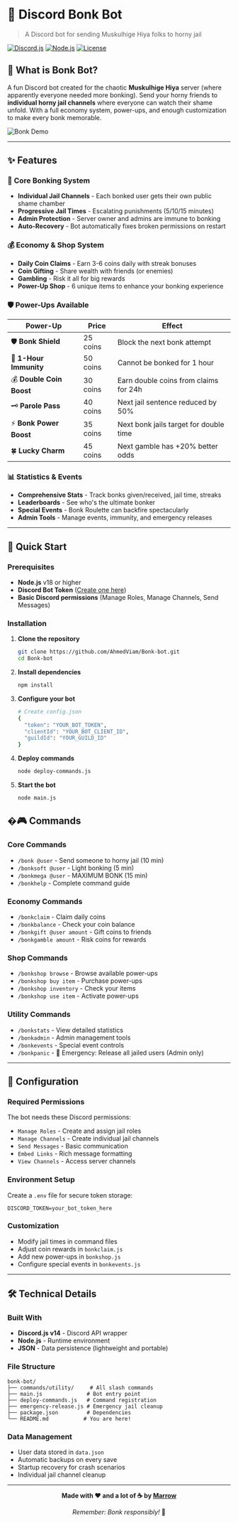# 🔨 Discord Bonk Bot

> A Discord bot for sending Muskulhige Hiya folks to horny jail


[![Discord.js](https://img.shields.io/badge/discord.js-v14.21.0-blue.svg)](https://discord.js.org/)
[![Node.js](https://img.shields.io/badge/node.js-v18+-green.svg)](https://nodejs.org/)
[![License](https://img.shields.io/badge/license-MIT-yellow.svg)](LICENSE)

## 🎯 What is Bonk Bot?

A fun Discord bot created for the chaotic **Muskulhige Hiya** server (where apparently everyone needed more bonking). Send your horny friends to **individual horny jail channels** where everyone can watch their shame unfold. With a full economy system, power-ups, and enough customization to make every bonk memorable.

![Bonk Demo](https://c.tenor.com/DuN47QciYfsAAAAC/tenor.gif)

---

## ✨ Features

### 🔨 **Core Bonking System**
- **Individual Jail Channels** - Each bonked user gets their own public shame chamber
- **Progressive Jail Times** - Escalating punishments (5/10/15 minutes)
- **Admin Protection** - Server owner and admins are immune to bonking
- **Auto-Recovery** - Bot automatically fixes broken permissions on restart

### 💰 **Economy & Shop System**
- **Daily Coin Claims** - Earn 3-6 coins daily with streak bonuses
- **Coin Gifting** - Share wealth with friends (or enemies)
- **Gambling** - Risk it all for big rewards
- **Power-Up Shop** - 6 unique items to enhance your bonking experience

### 🛡️ **Power-Ups Available**
| Power-Up | Price | Effect |
|----------|-------|--------|
| 🛡️ **Bonk Shield** | 25 coins | Block the next bonk attempt |
| 🌟 **1-Hour Immunity** | 50 coins | Cannot be bonked for 1 hour |
| 💰 **Double Coin Boost** | 30 coins | Earn double coins from claims for 24h |
| 🗝️ **Parole Pass** | 40 coins | Next jail sentence reduced by 50% |
| ⚡ **Bonk Power Boost** | 35 coins | Next bonk jails target for double time |
| 🍀 **Lucky Charm** | 45 coins | Next gamble has +20% better odds |

### 📊 **Statistics & Events**
- **Comprehensive Stats** - Track bonks given/received, jail time, streaks
- **Leaderboards** - See who's the ultimate bonker
- **Special Events** - Bonk Roulette can backfire spectacularly
- **Admin Tools** - Manage events, immunity, and emergency releases

---

## 🚀 Quick Start

### Prerequisites
- **Node.js** v18 or higher
- **Discord Bot Token** ([Create one here](https://discord.com/developers/applications))
- **Basic Discord permissions** (Manage Roles, Manage Channels, Send Messages)

### Installation

1. **Clone the repository**
   ```bash
   git clone https://github.com/AhmedViam/Bonk-bot.git
   cd Bonk-bot
   ```

2. **Install dependencies**
   ```bash
   npm install
   ```

3. **Configure your bot**
   ```bash
   # Create config.json
   {
     "token": "YOUR_BOT_TOKEN",
     "clientId": "YOUR_BOT_CLIENT_ID",
     "guildId": "YOUR_GUILD_ID"
   }
   ```

4. **Deploy commands**
   ```bash
   node deploy-commands.js
   ```

5. **Start the bot**
   ```bash
   node main.js
   ```

## �🎮 Commands

### Core Commands
- `/bonk @user` - Send someone to horny jail (10 min)
- `/bonksoft @user` - Light bonking (5 min)  
- `/bonkmega @user` - MAXIMUM BONK (15 min)
- `/bonkhelp` - Complete command guide

### Economy Commands
- `/bonkclaim` - Claim daily coins
- `/bonkbalance` - Check your coin balance
- `/bonkgift @user amount` - Gift coins to friends
- `/bonkgamble amount` - Risk coins for rewards

### Shop Commands
- `/bonkshop browse` - Browse available power-ups
- `/bonkshop buy item` - Purchase power-ups
- `/bonkshop inventory` - Check your items
- `/bonkshop use item` - Activate power-ups

### Utility Commands
- `/bonkstats` - View detailed statistics
- `/bonkadmin` - Admin management tools
- `/bonkevents` - Special event controls
- `/bonkpanic` - 🚨 Emergency: Release all jailed users (Admin only)

---

## 🔧 Configuration

### Required Permissions
The bot needs these Discord permissions:
- `Manage Roles` - Create and assign jail roles
- `Manage Channels` - Create individual jail channels
- `Send Messages` - Basic communication
- `Embed Links` - Rich message formatting
- `View Channels` - Access server channels

### Environment Setup
Create a `.env` file for secure token storage:
```env
DISCORD_TOKEN=your_bot_token_here
```

### Customization
- Modify jail times in command files
- Adjust coin rewards in `bonkclaim.js`
- Add new power-ups in `bonkshop.js`
- Configure special events in `bonkevents.js`

---

## 🛠️ Technical Details

### Built With
- **Discord.js v14** - Discord API wrapper
- **Node.js** - Runtime environment
- **JSON** - Data persistence (lightweight and portable)

### File Structure
```
bonk-bot/
├── commands/utility/     # All slash commands
├── main.js              # Bot entry point
├── deploy-commands.js   # Command registration
├── emergency-release.js # Emergency jail cleanup
├── package.json         # Dependencies
└── README.md           # You are here!
```

### Data Management
- User data stored in `data.json`
- Automatic backups on every save
- Startup recovery for crash scenarios
- Individual jail channel cleanup

---

<div align="center">

**Made with ❤️ and a lot of ☕ by [Marrow](https://github.com/HumbleCantaloupe)**

*Remember: Bonk responsibly!* 🔨

</div>
